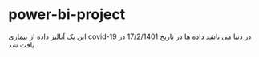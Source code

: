 # power-bi-project
این یک آنالیز داده از بیماری covid-19  در دنیا می باشد 
داده ها در تاریخ 17/2/1401 در یافت شد
